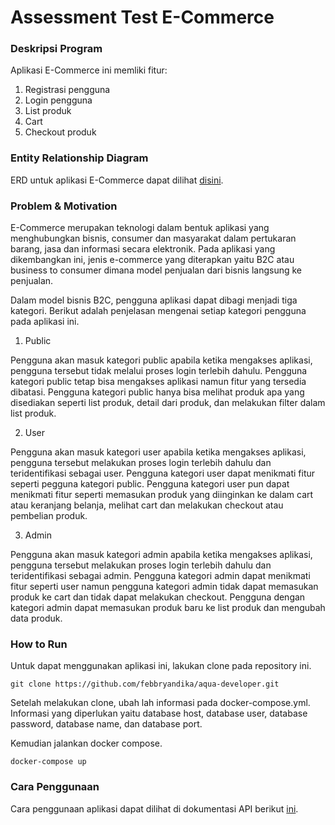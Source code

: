 # Assessment Test E-Commerce
### Deskripsi Program
Aplikasi E-Commerce ini memliki fitur:
1.	Registrasi pengguna
2.	Login pengguna
3.	List produk
4.	Cart
5.	Checkout produk

### Entity Relationship Diagram
ERD untuk aplikasi E-Commerce dapat dilihat [disini](https://dbdiagram.io/d/636be431c9abfc6111717488).

### Problem & Motivation
E-Commerce merupakan teknologi dalam bentuk aplikasi yang menghubungkan bisnis, consumer dan masyarakat dalam pertukaran barang, jasa dan informasi secara elektronik. Pada aplikasi yang dikembangkan ini, jenis e-commerce yang diterapkan yaitu B2C atau business to consumer dimana model penjualan dari bisnis langsung ke penjualan.

Dalam model bisnis B2C, pengguna aplikasi dapat dibagi menjadi tiga kategori. Berikut adalah penjelasan mengenai setiap kategori pengguna pada aplikasi ini.

1.	Public

Pengguna akan masuk kategori public apabila ketika mengakses aplikasi, pengguna tersebut tidak melalui proses login terlebih dahulu. Pengguna kategori public tetap bisa mengakses aplikasi namun fitur yang tersedia dibatasi. Pengguna kategori public hanya bisa melihat produk apa yang disediakan seperti list produk, detail dari produk, dan melakukan filter dalam list produk.

2.	User

Pengguna akan masuk kategori user apabila ketika mengakses aplikasi, pengguna tersebut melakukan proses login terlebih dahulu dan teridentifikasi sebagai user. Pengguna kategori user dapat menikmati fitur seperti pegguna kategori public. Pengguna kategori user pun dapat menikmati fitur seperti memasukan produk yang diinginkan ke dalam cart atau keranjang belanja, melihat cart dan melakukan checkout atau pembelian produk.

3.	Admin

Pengguna akan masuk kategori admin apabila ketika mengakses aplikasi, pengguna tersebut melakukan proses login terlebih dahulu dan teridentifikasi sebagai admin. Pengguna kategori admin dapat menikmati fitur seperti user namun pengguna kategori admin tidak dapat memasukan produk ke cart dan tidak dapat melakukan checkout. Pengguna dengan kategori admin dapat memasukan produk baru ke list produk dan mengubah data produk.

### How to Run
Untuk dapat menggunakan aplikasi ini, lakukan clone pada repository ini.

`git clone https://github.com/febbryandika/aqua-developer.git`

Setelah melakukan clone, ubah lah informasi pada docker-compose.yml. Informasi yang diperlukan yaitu database host, database user, database password, database name, dan database port.

Kemudian jalankan docker compose.

`docker-compose up`

### Cara Penggunaan
Cara penggunaan aplikasi dapat dilihat di dokumentasi API berikut [ini](https://documenter.getpostman.com/view/20138613/2s8YeoQDp6).
